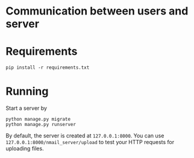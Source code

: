 # Communication between users and server

# Requirements

    pip install -r requirements.txt

# Running

Start a server by

    python manage.py migrate
    python manage.py runserver

By default, the server is created at `127.0.0.1:8000`. 
You can use `127.0.0.1:8000/nmail_server/upload` to test your HTTP requests for uploading files.
